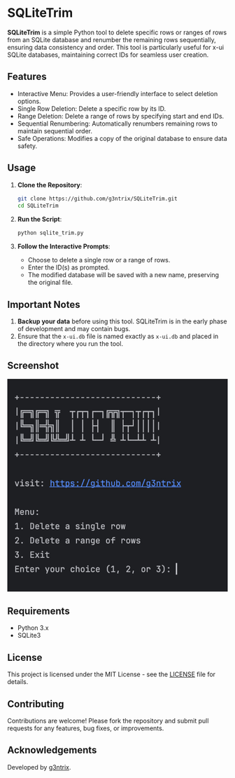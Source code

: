 # SQLiteTrim

**SQLiteTrim** is a simple Python tool to delete specific rows or ranges of rows from an SQLite database and renumber the remaining rows sequentially, ensuring data consistency and order. This tool is particularly useful for x-ui SQLite databases, maintaining correct IDs for seamless user creation.

## Features

- Interactive Menu: Provides a user-friendly interface to select deletion options.
- Single Row Deletion: Delete a specific row by its ID.
- Range Deletion: Delete a range of rows by specifying start and end IDs.
- Sequential Renumbering: Automatically renumbers remaining rows to maintain sequential order.
- Safe Operations: Modifies a copy of the original database to ensure data safety.

## Usage

1. **Clone the Repository**:
    ```sh
    git clone https://github.com/g3ntrix/SQLiteTrim.git
    cd SQLiteTrim
    ```

2. **Run the Script**:
    ```sh
    python sqlite_trim.py
    ```

3. **Follow the Interactive Prompts**:
    - Choose to delete a single row or a range of rows.
    - Enter the ID(s) as prompted.
    - The modified database will be saved with a new name, preserving the original file.

## Important Notes

1. **Backup your data** before using this tool. SQLiteTrim is in the early phase of development and may contain bugs.
2. Ensure that the `x-ui.db` file is named exactly as `x-ui.db` and placed in the directory where you run the tool.

## Screenshot

![Screenshot](SC/1.jpg)

## Requirements

- Python 3.x
- SQLite3

## License

This project is licensed under the MIT License - see the [LICENSE](LICENSE) file for details.

## Contributing

Contributions are welcome! Please fork the repository and submit pull requests for any features, bug fixes, or improvements.

## Acknowledgements

Developed by [g3ntrix](https://github.com/g3ntrix).
